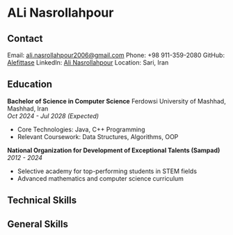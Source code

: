# ALi Nasrollahpour
## Contact
Email: ali.nasrollahpour2006@gmail.com
Phone: +98 911-359-2080
GitHub: [Alefittase](https://github.com/Alefittase)
LinkedIn: [Ali Nasrollahpour](https://www.linkedin.com/in/ali-nasrollahpour-213b33264/)
Location: Sari, Iran
## Education
**Bachelor of Science in Computer Science**
Ferdowsi University of Mashhad, Mashhad, Iran  
*Oct 2024 - Jul 2028 (Expected)*  
- Core Technologies: Java, C++ Programming  
- Relevant Coursework: Data Structures, Algorithms, OOP

**National Organization for Development of Exceptional Talents (Sampad)**
*2012 - 2024*
- Selective academy for top-performing students in STEM fields
- Advanced mathematics and computer science curriculum
## Technical Skills 

## General Skills  
